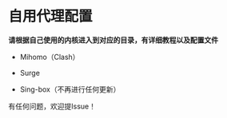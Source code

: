 # 自用代理配置

**请根据自己使用的内核进入到对应的目录，有详细教程以及配置文件**

- Mihomo（Clash）

- Surge

- Sing-box（不再进行任何更新）

有任何问题，欢迎提Issue！
